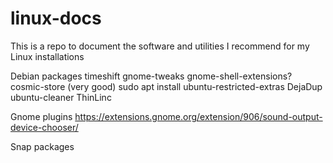 # linux-docs
This is a repo to document the software and utilities I recommend for my Linux installations


Debian packages
timeshift
gnome-tweaks
gnome-shell-extensions?
cosmic-store (very good)
sudo apt install ubuntu-restricted-extras
DejaDup
ubuntu-cleaner
ThinLinc




Gnome plugins
https://extensions.gnome.org/extension/906/sound-output-device-chooser/

Snap packages


